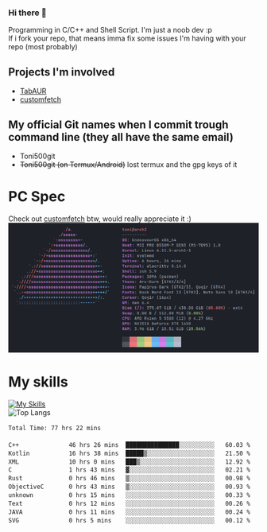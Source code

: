### Hi there 👋

Programming in C/C++ and Shell Script. I'm just a noob dev :p\
If i fork your repo, that means imma fix some issues I'm having with your repo (most probably)

## Projects I'm involved
 - [TabAUR](https://github.com/BurntRanch/TabAUR)
 - [customfetch](https://github.com/Toni500github/customfetch)

## My official Git names when I commit trough command line (they all have the same email)
* Toni500git
* ~~Toni500git (on Termux/Android)~~ lost termux and the gpg keys of it

# PC Spec
Check out [customfetch](https://github.com/Toni500github/customfetch) btw, would really appreciate it :)
![screenshot.png](https://github.com/Toni500github/customfetch/raw/main/screenshot.png)

# My skills
[![My Skills](https://skillicons.dev/icons?i=cpp,bash,androidstudio,arch,linux&theme=light)](https://skillicons.dev)\
![Top Langs](https://github-readme-stats.vercel.app/api/top-langs/?username=Toni500github&layout=compact)

<!--START_SECTION:waka-->

```txt
Total Time: 77 hrs 22 mins

C++              46 hrs 26 mins  ███████████████░░░░░░░░░░   60.03 %
Kotlin           16 hrs 38 mins  █████▒░░░░░░░░░░░░░░░░░░░   21.50 %
XML              10 hrs 0 mins   ███▒░░░░░░░░░░░░░░░░░░░░░   12.92 %
C                1 hrs 43 mins   ▓░░░░░░░░░░░░░░░░░░░░░░░░   02.21 %
Rust             0 hrs 46 mins   ▒░░░░░░░░░░░░░░░░░░░░░░░░   00.98 %
ObjectiveC       0 hrs 43 mins   ▒░░░░░░░░░░░░░░░░░░░░░░░░   00.93 %
unknown          0 hrs 15 mins   ░░░░░░░░░░░░░░░░░░░░░░░░░   00.33 %
Text             0 hrs 12 mins   ░░░░░░░░░░░░░░░░░░░░░░░░░   00.26 %
JAVA             0 hrs 11 mins   ░░░░░░░░░░░░░░░░░░░░░░░░░   00.24 %
SVG              0 hrs 5 mins    ░░░░░░░░░░░░░░░░░░░░░░░░░   00.12 %
```

<!--END_SECTION:waka-->
